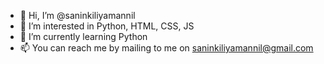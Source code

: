 - 👋 Hi, I’m @saninkiliyamannil
- 👀 I’m interested in Python, HTML, CSS, JS
- 🌱 I’m currently learning Python
- 📫 You can reach me by mailing to me on saninkiliyamannil@gmail.com

<!---
saninkiliyamannil/saninkiliyamannil is a ✨ special ✨ repository because its `README.md` (this file) appears on your GitHub profile.
You can click the Preview link to take a look at your changes.
--->
